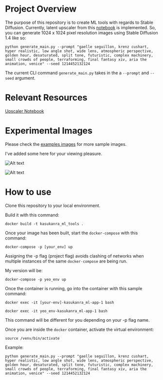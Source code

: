 # Project Overview
The purpose of this repository is to create ML tools with regards to Stable Diffusion. Currently, latent upscaler from this [notebook](https://colab.research.google.com/drive/1o1qYJcFeywzCIdkfKJy7cTpgZTCM2EI4) is implemented. So, you can generate 1024 x 1024 pixel resolution images using Stable Diffusion 1.4 like so:

```
python generate_main.py --prompt "gaelle seguillon, krenz cushart, hyper realistic, low angle shot, wide lens, atmospheric perspective, golden hour, desaturated, split tone, futuristic, complex machinery, small crowds of people, terraforming, final fantasy xiv, aria the animation, venice" --seed 1214452132124
```

The current CLI command `generate_main.py` takes in the a `--prompt` and `--seed` argument.  

# Relevant Resources
[Upscaler Notebook](https://colab.research.google.com/drive/1o1qYJcFeywzCIdkfKJy7cTpgZTCM2EI4)

# Experimental Images
Please check the [examples images](https://github.com/kudou-reira/kasukanra_ml_tools/tree/main/example_images) for more sample images.

I've added some here for your viewing pleasure.

![Alt text](https://github.com/kudou-reira/kasukanra_ml_tools/blob/main/example_images/1705389339-00-xenoblade%20landscape,%20flying%20alien%20monstrous%20beasts%20inspired%20by%20peter%20mohrbacher,%20golden%20hour,%20hypers%E2%80%A6.png?raw=true)

![Alt text](https://github.com/kudou-reira/kasukanra_ml_tools/blob/main/example_images/1705388695-00-gaelle%20seguillon,%20krenz%20cushart,%20hyper%20realistic,%20low%20angle%20shot,%20wide%20lens,%20atmospheric%20perspective%E2%80%A6.png?raw=true)

# How to use
Clone this repository to your local environment.

Build it with this command:
```
docker build -t kasukanra_ml_tools .
```

Once your image has been built, start the `docker-compose` with this command:

```
docker-compose -p [your_env] up
```

Assigning the -p flag (project flag) avoids clashing of networks when multiple instances of the same `docker-compose` are being run.

My version will be:

```
docker-compose -p yeo_env up
```

Once the container is running, go into the container with this sample command:


```
docker exec -it [your-env]-kasukanra_ml-app-1 bash
```

```
docker exec -it yeo_env-kasukanra_ml-app-1 bash
```

This command will be different for you depending on your -p flag name.

Once you are inside the `docker` container, activate the virtual environment:

```
source /venv/bin/activate
```

Example:
```
python generate_main.py --prompt "gaelle seguillon, krenz cushart, hyper realistic, low angle shot, wide lens, atmospheric perspective, golden hour, desaturated, split tone, futuristic, complex machinery, small crowds of people, terraforming, final fantasy xiv, aria the animation, venice" --seed 1214452132124
```